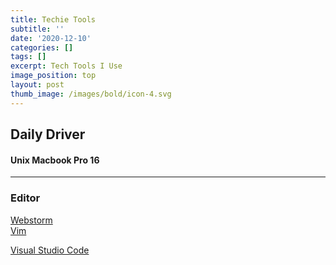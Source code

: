 ```yaml
---
title: Techie Tools
subtitle: ''
date: '2020-12-10'
categories: []
tags: []
excerpt: Tech Tools I Use
image_position: top
layout: post
thumb_image: /images/bold/icon-4.svg
---
```

## Daily Driver
#### Unix Macbook Pro 16

----

### Editor
  <a href="https://www.jetbrains.com/webstorm/">Webstorm</a>
 <br><a href="https://www.vim.org/">Vim</a></br>
 <p><a href="https://code.visualstudio.com/">Visual Studio Code</a></p>
 